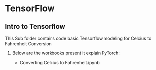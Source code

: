 # TensorFlow

## Intro to Tensorflow

This Sub folder contains code basic Tensorflow modeling for Celcius to Fahrenheit Conversion

1. Below are the workbooks present it explain PyTorch:

    - Converting Celcius to Fahrenheit.ipynb
